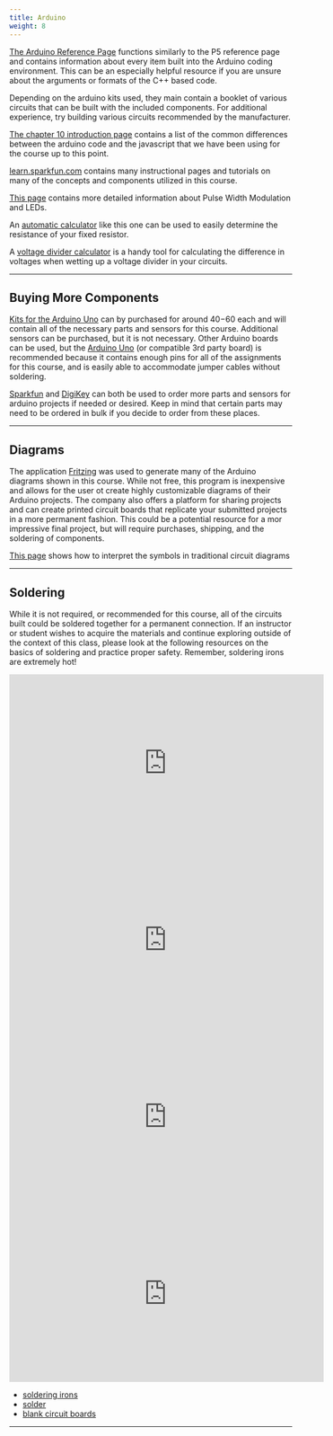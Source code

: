 ```yaml
---
title: Arduino  
weight: 8
---
```


[The Arduino Reference Page](https://www.arduino.cc/reference/en) functions similarly to the P5 reference page and contains information about every item built into the Arduino coding environment. This can be an especially helpful resource if you are unsure about the arguments or formats of the C++ based code.

Depending on the arduino kits used, they main contain a booklet of various circuits that can be built with the included components. For additional experience, try building various circuits recommended by the manufacturer.

[The chapter 10 introduction page](https://pdm.lsupathways.org/4_physicalcomputing/) contains a list of the common differences between the arduino code and the javascript that we have been using for the course up to this point. 

[learn.sparkfun.com](https://learn.sparkfun.com/) contains many instructional pages and tutorials on many of the concepts and components utilized in this course.

[This page](https://learn.sparkfun.com/tutorials/pulse-width-modulation/all) contains more detailed information about Pulse Width Modulation and LEDs.

An [automatic calculator](http://www.resistorguide.com/resistor-color-code-calculator/) like this one can be used to easily determine the resistance of your fixed resistor.

A [voltage divider calculator](https://www.allaboutcircuits.com/tools/voltage-divider-calculator/) is a handy tool for calculating the difference in voltages when wetting up a voltage divider in your circuits.

---

## Buying More Components

[Kits for the Arduino Uno](https://www.amazon.com/s?k=arduino+uno+kit&ref=nb_sb_noss_2) can by purchased for around $40-$60 each and will contain all of the necessary parts and sensors for this course. Additional sensors can be purchased, but it is not necessary. Other Arduino boards can be used, but the [Arduino Uno](https://store.arduino.cc/usa/arduino-uno-rev3) (or compatible 3rd party board) is recommended because it contains enough pins for all of the assignments for this course, and is easily able to accommodate jumper cables without soldering.

[Sparkfun](https://www.sparkfun.com/) and [DigiKey](https://www.digikey.com/) can both be used to order more parts and sensors for arduino projects if needed or desired. Keep in mind that certain parts may need to be ordered in bulk if you decide to order from these places. 

---

## Diagrams

The application [Fritzing](https://fritzing.org/home/) was used to generate many of the Arduino diagrams shown in this course. While not free, this program is inexpensive and allows for the user ot create highly customizable diagrams of their Arduino projects. The company also offers a platform for sharing projects and can create printed circuit boards that replicate your submitted projects in a more permanent fashion. This could be a potential resource for a mor impressive final project, but will require purchases, shipping, and the soldering of components. 

[This page](https://en.wikipedia.org/wiki/Electronic_symbol) shows how to interpret the symbols in traditional circuit diagrams

---

## Soldering

While it is not required, or recommended for this course, all of the circuits built could be soldered together for a permanent connection. If an instructor or student wishes to acquire the materials and continue exploring outside of the context of this class, please look at the following resources on the basics of soldering and practice proper safety. Remember, soldering irons are extremely hot!

<iframe width="560" height="315" src="https://www.youtube.com/embed/Qps9woUGkvI" frameborder="0" allow="accelerometer; autoplay; encrypted-media; gyroscope; picture-in-picture" allowfullscreen></iframe>

<iframe width="560" height="315" src="https://www.youtube.com/embed/BxASFu19bLU" frameborder="0" allow="accelerometer; autoplay; encrypted-media; gyroscope; picture-in-picture" allowfullscreen></iframe>

<iframe width="560" height="315" src="https://www.youtube.com/embed/AqvHogekDI4" frameborder="0" allow="accelerometer; autoplay; encrypted-media; gyroscope; picture-in-picture" allowfullscreen></iframe>

<iframe width="560" height="315" src="https://www.youtube.com/embed/VxMV6wGS3NY" frameborder="0" allow="accelerometer; autoplay; encrypted-media; gyroscope; picture-in-picture" allowfullscreen></iframe>


* [soldering irons](https://www.amazon.com/s?k=soldering+iron&ref=nb_sb_noss_1)
* [solder](https://www.amazon.com/s?k=solder&ref=nb_sb_noss_2)
* [blank circuit boards](https://www.amazon.com/Prototype-Quimat-Universal-Soldering-Electronic/dp/B07CSS7ZW6/ref=sr_1_1_sspa?crid=VFX8QCOHJRYN&dchild=1&keywords=through+hole+pcb&qid=1589850024&sprefix=through+hole%2Caps%2C178&sr=8-1-spons&psc=1&spLa=ZW5jcnlwdGVkUXVhbGlmaWVyPUEyMk0zT1IyTVQ4N1RBJmVuY3J5cHRlZElkPUEwNjMwNjA1UkFMRlhXR1o5UVNGJmVuY3J5cHRlZEFkSWQ9QTAwOTg4MzAzNU45MFo2STIwOUcyJndpZGdldE5hbWU9c3BfYXRmJmFjdGlvbj1jbGlja1JlZGlyZWN0JmRvTm90TG9nQ2xpY2s9dHJ1ZQ==)

---